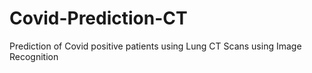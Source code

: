 # Covid-Prediction-CT
Prediction of Covid positive patients using Lung CT Scans using Image Recognition
